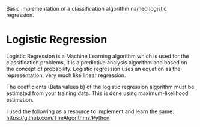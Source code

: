 Basic implementation of a classification algorithm named logistic regression.

# Logistic Regression
Logistic Regression is a Machine Learning algorithm which is used for the classification problems, it is a predictive analysis algorithm and based on the concept of probability.
Logistic regression uses an equation as the representation, very much like linear regression.

The coefficients (Beta values b) of the logistic regression algorithm must be estimated from your training data. This is done using maximum-likelihood estimation.

I used the following as a resource to implement and learn the same: 
https://github.com/TheAlgorithms/Python
